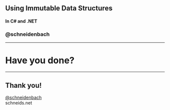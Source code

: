 ## Using <span class="orange">Immutable</span> Data Structures 
#### In C# and .NET

### @schneidenbach

---

# <span class="orange">Have you done?</span>

---

## Thank you!

[@schneidenbach](https://twitter.com/schneidenbach)  
schneids.net
